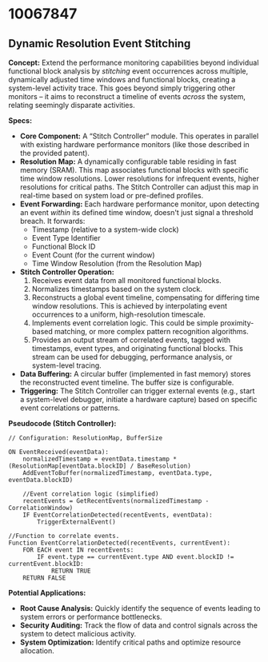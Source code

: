 # 10067847

## Dynamic Resolution Event Stitching

**Concept:** Extend the performance monitoring capabilities beyond individual functional block analysis by *stitching* event occurrences across multiple, dynamically adjusted time windows and functional blocks, creating a system-level activity trace. This goes beyond simply triggering other monitors – it aims to reconstruct a timeline of events *across* the system, relating seemingly disparate activities.

**Specs:**

*   **Core Component:** A “Stitch Controller” module. This operates in parallel with existing hardware performance monitors (like those described in the provided patent).
*   **Resolution Map:** A dynamically configurable table residing in fast memory (SRAM). This map associates functional blocks with specific time window resolutions. Lower resolutions for infrequent events, higher resolutions for critical paths. The Stitch Controller can adjust this map in real-time based on system load or pre-defined profiles.
*   **Event Forwarding:**  Each hardware performance monitor, upon detecting an event *within* its defined time window, doesn't just signal a threshold breach. It forwards:
    *   Timestamp (relative to a system-wide clock)
    *   Event Type Identifier
    *   Functional Block ID
    *   Event Count (for the current window)
    *   Time Window Resolution (from the Resolution Map)
*   **Stitch Controller Operation:**
    1.  Receives event data from all monitored functional blocks.
    2.  Normalizes timestamps based on the system clock.
    3.  Reconstructs a global event timeline, compensating for differing time window resolutions. This is achieved by interpolating event occurrences to a uniform, high-resolution timescale.
    4.  Implements event correlation logic.  This could be simple proximity-based matching, or more complex pattern recognition algorithms.
    5.  Provides an output stream of correlated events, tagged with timestamps, event types, and originating functional blocks.  This stream can be used for debugging, performance analysis, or system-level tracing.
*   **Data Buffering:** A circular buffer (implemented in fast memory) stores the reconstructed event timeline.  The buffer size is configurable.
*   **Triggering:** The Stitch Controller can trigger external events (e.g., start a system-level debugger, initiate a hardware capture) based on specific event correlations or patterns.

**Pseudocode (Stitch Controller):**

```
// Configuration: ResolutionMap, BufferSize

ON EventReceived(eventData):
    normalizedTimestamp = eventData.timestamp * (ResolutionMap[eventData.blockID] / BaseResolution)
    AddEventToBuffer(normalizedTimestamp, eventData.type, eventData.blockID)
    
    //Event correlation logic (simplified)
    recentEvents = GetRecentEvents(normalizedTimestamp - CorrelationWindow)
    IF EventCorrelationDetected(recentEvents, eventData):
        TriggerExternalEvent()

//Function to correlate events.
Function EventCorrelationDetected(recentEvents, currentEvent):
    FOR EACH event IN recentEvents:
        IF event.type == currentEvent.type AND event.blockID != currentEvent.blockID:
            RETURN TRUE
    RETURN FALSE
```

**Potential Applications:**

*   **Root Cause Analysis:** Quickly identify the sequence of events leading to system errors or performance bottlenecks.
*   **Security Auditing:** Track the flow of data and control signals across the system to detect malicious activity.
*   **System Optimization:**  Identify critical paths and optimize resource allocation.